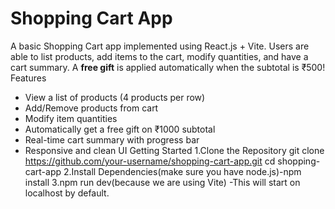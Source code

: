 # Shopping Cart App

A basic Shopping Cart app implemented using React.js + Vite.
Users are able to list products, add items to the cart, modify quantities, and have a cart summary. A **free gift** is applied automatically when the subtotal is ₹500!
Features
- View a list of products (4 products per row)
- Add/Remove products from cart
- Modify item quantities
- Automatically get a free gift on ₹1000 subtotal
- Real-time cart summary with progress bar
- Responsive and clean UI
Getting Started
1.Clone the Repository
git clone https://github.com/your-username/shopping-cart-app.git
cd shopping-cart-app
2.Install Dependencies(make sure you have node.js)-npm install
3.npm run dev(because we are using Vite) -This will start on localhost by default.
